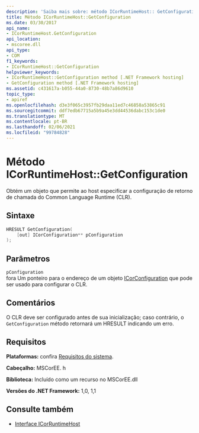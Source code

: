 ```yaml
---
description: 'Saiba mais sobre: método ICorRuntimeHost:: GetConfiguration'
title: Método ICorRuntimeHost::GetConfiguration
ms.date: 03/30/2017
api_name:
- ICorRuntimeHost.GetConfiguration
api_location:
- mscoree.dll
api_type:
- COM
f1_keywords:
- ICorRuntimeHost::GetConfiguration
helpviewer_keywords:
- ICorRuntimeHost::GetConfiguration method [.NET Framework hosting]
- GetConfiguration method [.NET Framework hosting]
ms.assetid: c431617a-b055-44a0-8730-48b7a86d9610
topic_type:
- apiref
ms.openlocfilehash: d3e3f065c3957fb29daa11ed7c46858a53865c91
ms.sourcegitcommit: ddf7edb67715a5b9a45e3dd44536dabc153c1de0
ms.translationtype: MT
ms.contentlocale: pt-BR
ms.lasthandoff: 02/06/2021
ms.locfileid: "99784828"
---
```

# <a name="icorruntimehostgetconfiguration-method"></a>Método ICorRuntimeHost::GetConfiguration

Obtém um objeto que permite ao host especificar a configuração de retorno de chamada do Common Language Runtime (CLR).  
  
## <a name="syntax"></a>Sintaxe  
  
```cpp  
HRESULT GetConfiguration(  
    [out] ICorConfiguration** pConfiguration  
);  
```  
  
## <a name="parameters"></a>Parâmetros  

 `pConfiguration`  
 fora Um ponteiro para o endereço de um objeto [ICorConfiguration](icorconfiguration-interface.md) que pode ser usado para configurar o CLR.  
  
## <a name="remarks"></a>Comentários  

 O CLR deve ser configurado antes de sua inicialização; caso contrário, o `GetConfiguration` método retornará um HRESULT indicando um erro.  
  
## <a name="requirements"></a>Requisitos  

 **Plataformas:** confira [Requisitos do sistema](../../get-started/system-requirements.md).  
  
 **Cabeçalho:** MSCorEE. h  
  
 **Biblioteca:** Incluído como um recurso no MSCorEE.dll  
  
 **Versões do .NET Framework:** 1,0, 1,1  
  
## <a name="see-also"></a>Consulte também

- [Interface ICorRuntimeHost](icorruntimehost-interface.md)
